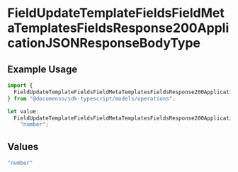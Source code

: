 # FieldUpdateTemplateFieldsFieldMetaTemplatesFieldsResponse200ApplicationJSONResponseBodyType

## Example Usage

```typescript
import {
  FieldUpdateTemplateFieldsFieldMetaTemplatesFieldsResponse200ApplicationJSONResponseBodyType,
} from "@documenso/sdk-typescript/models/operations";

let value:
  FieldUpdateTemplateFieldsFieldMetaTemplatesFieldsResponse200ApplicationJSONResponseBodyType =
    "number";
```

## Values

```typescript
"number"
```